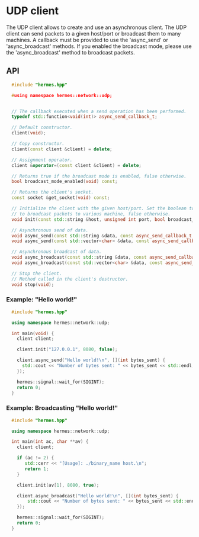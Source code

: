 # UDP client

The UDP client allows to create and use an asynchronous client. The UDP client can send packets to a given host/port
or broadcast them to many machines. A callback must be provided to use the 'async_send' or 'async_broadcast' methods.
If you enabled the broadcast mode, please use the 'async_broadcast' method to broadcast packets.

## API

```cpp
  #include "hermes.hpp"

  #using namespace hermes::network::udp;


  // The callback executed when a send operation has been performed.
  typedef std::function<void(int)> async_send_callback_t;

  // Default constructor.
  client(void);

  // Copy constructor.
  client(const client &client) = delete;

  // Assignment operator.
  client &operator=(const client &client) = delete;

  // Returns true if the broadcast mode is enabled, false otherwise.
  bool broadcast_mode_enabled(void) const;

  // Returns the client's socket.
  const socket &get_socket(void) const;

  // Initialize the client with the given host/port. Set the boolean to true if you want
  // to broadcast packets to various machine, false otherwise.
  void init(const std::string &host, unsigned int port, bool broadcast_mode);

  // Asynchronous send of data.
  void async_send(const std::string &data, const async_send_callback_t &callback);
  void async_send(const std::vector<char> &data, const async_send_callback_t &callback);

  // Asynchronous broadcast of data.
  void async_broadcast(const std::string &data, const async_send_callback_t &callback);
  void async_broadcast(const std::vector<char> &data, const async_send_callback_t &callback);

  // Stop the client.
  // Method called in the client's destructor.
  void stop(void);
```

### Example: "Hello world!"

```cpp
  #include "hermes.hpp"

  using namespace hermes::network::udp;

  int main(void) {
    client client;

    client.init("127.0.0.1", 8080, false);

    client.async_send("Hello world!\n", [](int bytes_sent) {
      std::cout << "Number of bytes sent: " << bytes_sent << std::endl;
    });

    hermes::signal::wait_for(SIGINT);
    return 0;
  }
```

### Example: Broadcasting "Hello world!"

```cpp
  #include "hermes.hpp"

  using namespace hermes::network::udp;

  int main(int ac, char **av) {
    client client;

    if (ac != 2) {
       std::cerr << "[Usage]: ./binary_name host.\n";
       return 1;
    }

    client.init(av[1], 8080, true);

    client.async_broadcast("Hello world!\n", [](int bytes_sent) {
    	std::cout << "Number of bytes sent: " << bytes_sent << std::endl;
    });

    hermes::signal::wait_for(SIGINT);
    return 0;
  }
```
